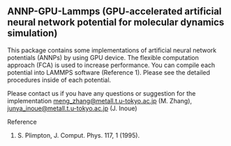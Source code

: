 ## ANNP-GPU-Lammps (GPU-accelerated artificial neural network potential for molecular dynamics simulation)

This package contains some implementations of artificial neural network potentials (ANNPs) by using GPU device. The flexible computation approach (FCA) is used to increase performance. You can compile each potential into LAMMPS software (Reference 1). Please see the detailed procedures inside of each potential. 

Please contact us if you have any questions or suggestion for the implementation
 meng_zhang@metall.t.u-tokyo.ac.jp (M. Zhang), junya_inoue@metall.t.u-tokyo.ac.jp (J. Inoue) 

Reference
1) S. Plimpton, J. Comput. Phys. 117, 1 (1995).
